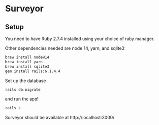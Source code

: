 # Surveyor

## Setup
You need to have Ruby 2.7.4 installed using your choice of ruby manager.

Other dependencies needed are node 14, yarn, and sqlite3:
```sh
brew install node@14
brew install yarn
brew install sqlite3
gem install rails:6.1.4.4
```

Set up the database
```sh
rails db:migrate
```

and run the app!
```sh
rails s
```

Surveyor should be available at http://localhost:3000/

